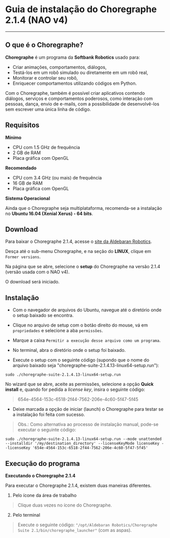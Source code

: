 # Guia de instalação do Choregraphe 2.1.4 (NAO v4)
---

## O que é o Choregraphe?

**Choregraphe** é um programa da **Softbank Robotics** usado para:

- Criar animações, comportamentos, diálogos,
- Testá-los em um robô simulado ou diretamente em um robô real,
- Monitorar e controlar seu robô,
- Enriquecer comportamentos utilizando códigos em Python.

Com o Choregraphe, também é possível criar aplicativos contendo diálogos, serviços e comportamentos poderosos, como interação com pessoas, dança, envio de e-mails, com a possibilidade de desenvolvê-los sem escrever uma única linha de código.

## Requisitos

**Mínimo**

- CPU com 1.5 GHz de frequência
- 2 GB de RAM
- Placa gráfica com OpenGL

**Recomendado**

- CPU com 3.4 GHz (ou mais) de frequência
- 16 GB de RAM
- Placa gráfica com OpenGL

**Sistema Operacional**

Ainda que o Choregraphe seja multiplataforma, recomenda-se a instalação no **Ubuntu 16.04 (Xenial Xerus) - 64 bits**.

## Download

Para baixar o Choregraphe 2.1.4, acesse o [site da Aldebaran Robotics](https://www.aldebaran.com/en/support/nao-6/downloads-softwares).

Desça até o sub-menu Choregraphe, e na seção do **LINUX**, clique em `Former versions`.

Na página que se abre, selecione o **setup** do Choregraphe na versão 2.1.4 (versão usada com o NAO v4).

O download será iniciado.

## Instalação

- Com o navegador de arquivos do Ubuntu, navegue até o diretório onde o setup baixado se encontra.

- Clique no arquivo de setup com o botão direito do mouse, vá em `propriedades` e selecione a aba `permissões`.

- Marque a caixa `Permitir a execução desse arquivo como um programa`.

- No terminal, abra o diretório onde o setup foi baixado.

- Execute o setup com o seguinte código (supondo que o nome do arquivo baixado seja "choregraphe-suite-2.1.4.13-linux64-setup.run"):

```
sudo ./choregraphe-suite-2.1.4.13-linux64-setup.run
```

No wizard que se abre, aceite as permissões, selecione a opção **Quick install** e, quando for pedida a _license key_, insira o seguinte código:

> 654e-4564-153c-6518-2f44-7562-206e-4c60-5f47-5f45

- Deixe marcada a opção de iniciar (launch) o Choregraphe para testar se a instalação foi feita com sucesso.

> Obs.: Como alternativa ao processo de instalação manual, pode-se executar o seguinte código:

```
sudo ./choregraphe-suite-2.1.4.13-linux64-setup.run --mode unattended --installdir '/my/destination_directory' --licenseKeyMode licenseKey --licenseKey '654e-4564-153c-6518-2f44-7562-206e-4c60-5f47-5f45'
```

## Execução do programa

**Executando o Choregraphe 2.1.4** 

Para executar o Choregraphe 2.1.4, existem duas maneiras diferentes.

1. Pelo ícone da área de trabalho

> Clique duas vezes no ícone do Choregraphe.

2. Pelo terminal

> Execute o seguinte código: `"/opt/Aldebaran Robotics/Choregraphe Suite 2.1/bin/choregraphe_launcher"` (com as aspas).

